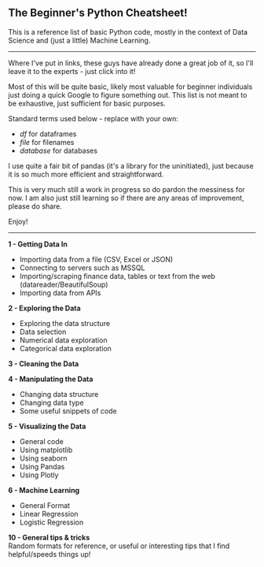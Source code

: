 ## The Beginner's Python Cheatsheet!

This is a reference list of basic Python code, mostly in the context of Data Science and (just a little) Machine Learning.

---

Where I've put in links, these guys have already done a great job of it, so I'll leave it to the experts - just click into it!

Most of this will be quite basic, likely most valuable for beginner individuals just doing a quick Google to figure something out. This list is not meant to be exhaustive, just sufficient for basic purposes.

Standard terms used below - replace with your own:
- _df_ for dataframes
- _file_ for filenames
- _database_ for databases

I use quite a fair bit of pandas (it's a library for the uninitiated), just because it is so much more efficient and straightforward.

This is very much still a work in progress so do pardon the messiness for now.
I am also just still learning so if there are any areas of improvement, please do share.

Enjoy!

---

__1 - Getting Data In__
- Importing data from a file (CSV, Excel or JSON)
- Connecting to servers such as MSSQL
- Importing/scraping finance data, tables or text from the web (datareader/BeautifulSoup)
- Importing data from APIs

__2 - Exploring the Data__
- Exploring the data structure
- Data selection
- Numerical data exploration
- Categorical data exploration

__3 - Cleaning the Data__

__4 - Manipulating the Data__
- Changing data structure
- Changing data type
- Some useful snippets of code

__5 - Visualizing the Data__
- General code
- Using matplotlib
- Using seaborn
- Using Pandas
- Using Plotly

__6 - Machine Learning__
- General Format
- Linear Regression
- Logistic Regression

__10 - General tips & tricks__<br>
Random formats for reference, or useful or interesting tips that I find helpful/speeds things up!
